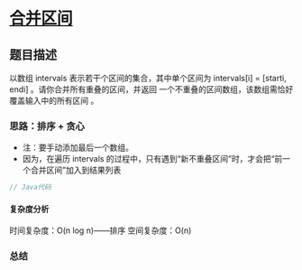 # [合并区间](合并区间"[题目地址](https://leetcode.cn/problems/merge-intervals/description/)")

## 题目描述
以数组 intervals 表示若干个区间的集合，其中单个区间为 intervals[i] = [starti, endi] 。请你合并所有重叠的区间，并返回 一个不重叠的区间数组，该数组需恰好覆盖输入中的所有区间 。

### 思路：排序 + 贪心

- 注：要手动添加最后一个数组。
- 因为，在遍历 intervals 的过程中，只有遇到“新不重叠区间”时，才会把“前一个合并区间”加入到结果列表

```java
// Java代码
```

#### 复杂度分析
时间复杂度：O(n log n)——排序
空间复杂度：O(n)

### 总结
